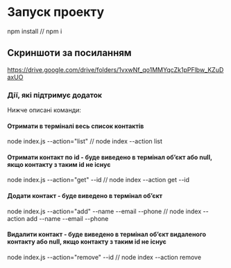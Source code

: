 # Запуск проекту

npm install // npm i

## Скриншоти за посиланням

https://drive.google.com/drive/folders/1vxwNf_qo1MMYqcZk1pPFlbw_KZuDaxUO

### Дії, які підтримує додаток

Нижче описані команди:

#### Отримати в терміналі весь список контактів

node index.js --action="list" // node index --action list

#### Отримати контакт по id - будe виведено в термінал обʼєкт або null, якщо контакту з таким id не існує

node index.js --action="get" --id <your id> // node index --action get --id <your id>

#### Додати контакт - будe виведено в термінал обʼєкт

node index.js --action="add" --name <your name> --email <your email> --phone <your phone> // node index --action add --name <your name> --email <your email> --phone <your phone>

#### Видалити контакт - будe виведено в термінал обʼєкт видаленого контакту або null, якщо контакту з таким id не існує

node index.js --action="remove" --id <your id> // node index --action remove <your id>
